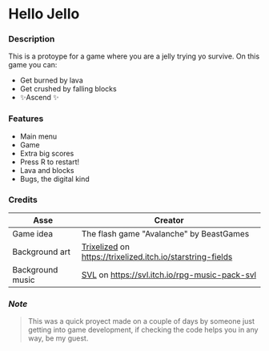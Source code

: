 # Hello Jello
### Description

This is a protoype for a game where you are a jelly trying yo survive.
On this game you can:


- Get burned by lava
- Get crushed by falling blocks
- ✨Ascend ✨  

### Features

- Main menu
- Game
- Extra big scores
- Press R to restart!
- Lava and blocks
- Bugs, the digital kind

### Credits

| Asse | Creator |
| ------ | ------ |
| Game idea | The flash game "Avalanche" by BeastGames |
| Background art | [Trixelized] on https://trixelized.itch.io/starstring-fields |
| Background music | [SVL] on https://svl.itch.io/rpg-music-pack-svl |

### _Note_

> This was a quick proyect made on a couple of days
> by someone just getting into game development,
> if checking the code helps you in any way,
> be my guest.

   [Trixelized]: https://itch.io/profile/trixelized
   [SVL]: https://svl.itch.io/

